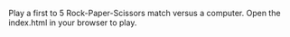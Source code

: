 Play a first to 5 Rock-Paper-Scissors match versus a computer.
Open the index.html in your browser to play.
